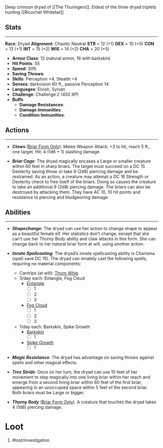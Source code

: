 Deep crimson dryad of [[The Thuringers]].
Eldest of the three dryad triplets hunting [[Ricochet Whitetail]]

## Stats
---
**Race**: Dryad 
**Alignment**: Chaotic Neutral
	**STR** = 12 (+1)
	**DEX** = 10 (+0)
	**CON** = 13 (+1)
	**INT** = 15 (+2)
	**WIS** = 14 (+2)
	**CHA** = 20 (+5)
-   **Armor Class**: 12 (natural armor, 16 with barkskin)
-   **Hit Points**: 55
-   **Speed**: 30ft.
-   **Saving Throws**:
-   **Skills**: Perception +4, Stealth +4
-   **Senses**: darkvision 60 ft., passive Perception 14
-   **Languages**: Elvish, Sylvan
-   **Challenge**: Challenge 2 (450 XP)
-   **Buffs**
	-   **Damage Resistances**:
	-   **Damage Immunities**:
	-   **Condition Immunities**:

## Actions
---
- ***Claws*** (<u>Briar Form Only</u>): Melee Weapon Attack: +3 to hit, reach 5 ft., one target. Hit: 4 (1d6 + 1) slashing damage.  
  
- ***Briar Cage***: The dryad magically encases a Large or smaller creature within 60 feet in sharp briars. The target must succeed on a DC 15 Dexterity saving throw or take 9 (2d8)  piercing damage and be restrained. As an action, a creature may attempt a DC 16 Strength or Dexterity check to free itself of the briars. Doing so causes the creature to take an additional 9 (2d8) piercing damage. The briars can also be destroyed by attacking them. They have AC 10, 10 hit points and resistance to piercing and bludgeoning damage.

## Abilities
---
- ***Shapechange***: The dryad can use her action to change shape to appear as a beautiful female elf. Her statistics don’t change, except that she can’t use her Thorny Body ability and claw attacks in this form. She can change back to her natural briar form at will, using another action.

- ***Innate Spellcasting***: The dryad’s innate spellcasting ability is Charisma (spell save DC 15). The dryad can innately cast the following spells, requiring no material components:
	- Cantrips (at will): [Thorn Whip](http://dnd5e.wikidot.com/spell:thorn-whip)
	- 3/day each: Entangle, Fog Cloud
		- [Entangle](https://roll20.net/compendium/dnd5e/Spells:Entangle/#h-Entangle) 
			- [ ] 1
			- [ ] 2
			- [ ] 3
		- [Fog Cloud](https://roll20.net/compendium/dnd5e/Fog%20Cloud#h-Fog%20Cloud)
			- [ ] 1
			- [ ] 2
			- [ ] 3
	- 1/day each: Barkskin, Spike Growth
		- [Barkskin](https://roll20.net/compendium/dnd5e/Spells:Barkskin#content)
			- [ ] 1
		- [Spike Growth](https://roll20.net/compendium/dnd5e/Spells:Spike%20Growth#content)
			- [ ] 1

- ***Magic Resistance***: The dryad has advantage on saving throws against spells and other magical effects.

- ***Tree Stride***: Once on her turn, the dryad can use 10 feet of her movement to step magically into one living briar within her reach and emerge from a second living briar within 60 feet of the first briar, appearing in an unoccupied space within 5 feet of the second briar. Both briars must be Large or bigger.

- ***Thorny Body*** (<u>Briar Form Only</u>). A creature that touches the dryad takes 4 (1d8) piercing damage.

# Loot
1. #loot/investigation 
	